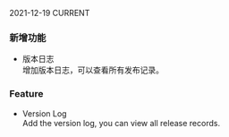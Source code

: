 2021-12-19
CURRENT
### 新增功能

- 版本日志   
增加版本日志，可以查看所有发布记录。

### Feature

- Version Log   
Add the version log, you can view all release records.
